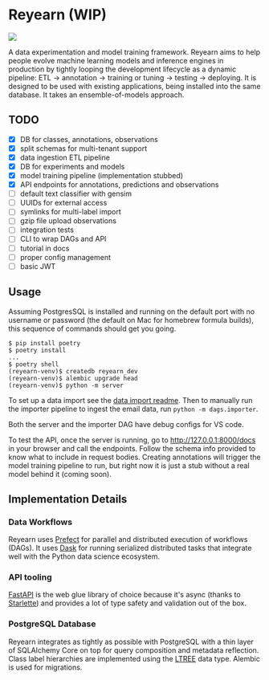 # Reyearn (WIP)

![](https://media.giphy.com/media/3orif368drh8LRG7WU/giphy.gif)

A data experimentation and model training framework. Reyearn aims to help people evolve machine learning models and inference engines in production by tightly looping the development lifecycle as a dynamic pipeline: ETL -> annotation -> training or tuning -> testing -> deploying. It is designed to be used with existing applications, being installed into the same database. It takes an ensemble-of-models approach.

## TODO

- [x] DB for classes, annotations, observations
- [x] split schemas for multi-tenant support
- [x] data ingestion ETL pipeline
- [x] DB for experiments and models
- [x] model training pipeline (implementation stubbed)
- [x] API endpoints for annotations, predictions and observations
- [ ] default text classifier with gensim
- [ ] UUIDs for external access
- [ ] symlinks for multi-label import
- [ ] gzip file upload observations
- [ ] integration tests
- [ ] CLI to wrap DAGs and API
- [ ] tutorial in docs
- [ ] proper config management
- [ ] basic JWT

## Usage

Assuming PostgresSQL is installed and running on the default port with no username or password (the default on Mac for homebrew formula builds), this sequence of commands should get you going.

```shell
$ pip install poetry
$ poetry install
...
$ poetry shell
(reyearn-venv)$ createdb reyearn_dev
(reyearn-venv)$ alembic upgrade head
(reyearn-venv)$ python -m server
```

To set up a data import see the [data import readme](./data/import/email/README.md). Then to manually run the importer pipeline to ingest the email data, run `python -m dags.importer`.

Both the server and the importer DAG have debug configs for VS code.

To test the API, once the server is running, go to http://127.0.0.1:8000/docs in your browser and call the endpoints. Follow the schema info provided to know what to include in request bodies. Creating annotations will trigger the model training pipeline to run, but right now it is just a stub without a real model behind it (coming soon).

## Implementation Details

### Data Workflows

Reyearn uses [Prefect](https://docs.prefect.io/core/getting_started/why-prefect.html) for parallel and distributed execution of workflows (DAGs). It uses [Dask](https://docs.dask.org/en/latest/why.html) for running serialized distributed tasks that integrate well with the Python data science ecosystem.

### API tooling

[FastAPI](https://fastapi.tiangolo.com/history-design-future/) is the web glue library of choice because it's async (thanks to [Starlette](https://www.starlette.io/)) and provides a lot of type safety and validation out of the box.

### PostgreSQL Database

Reyearn integrates as tightly as possible with PostgreSQL with a thin layer of SQLAlchemy Core on top for query composition and metadata reflection. Class label hierarchies are implemented using the [LTREE](https://www.postgresql.org/docs/9.1/ltree.html) data type. Alembic is used for migrations.